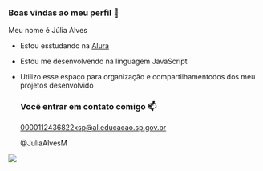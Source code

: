 ### Boas vindas ao meu perfil 💙

Meu nome é Júlia Alves 

- Estou esstudando na [Alura](https://www.alura.com.br)
- Estou me desenvolvendo na linguagem JavaScript
- Utilizo esse espaço para organização e compartilhamentodos dos meu projetos desenvolvido

  ### Você entrar em contato comigo 📫

  0000112436822xsp@al.educacao.sp.gov.br

  @JuliaAlvesM

 ![](https://media.tenor.com/i7llTDaTPtUAAAAC/naruto.gif)

  

   
